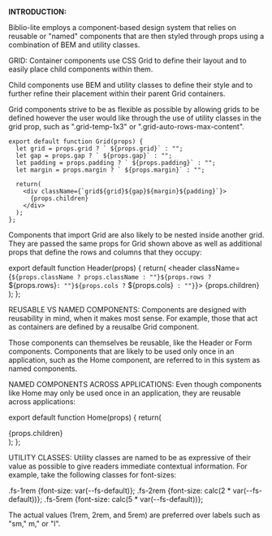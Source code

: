 **INTRODUCTION:** 

Biblio-lite employs a component-based design system that relies on reusable or "named" components that are then styled through props using a combination of BEM and utility classes.

GRID:
Container components use CSS Grid to define their layout and to easily place child components within them.

Child components use BEM and utility classes to define their style and to further refine their placement within their parent Grid containers.

Grid components strive to be as flexible as possible by allowing grids to be defined however the user would like through the use of utility classes in the grid prop, such as ".grid-temp-1x3" or ".grid-auto-rows-max-content".

  ```
  export default function Grid(props) {
    let grid = props.grid ? ` ${props.grid}` : "";
    let gap = props.gap ? ` ${props.gap}` : "";
    let padding = props.padding ? ` ${props.padding}` : "";
    let margin = props.margin ? ` ${props.margin}` : "";

    return(
      <div className={`grid${grid}${gap}${margin}${padding}`}>      
        {props.children}
      </div>           
    );
  };
  ```

Components that import Grid are also likely to be nested inside another grid. They are passed the same props for Grid shown above as well as additional props that define the rows and columns that they occupy:

  export default function Header(props) {
    return(
      <header className={`${props.className ? props.className : ""}${props.rows ? ` ${props.rows}` : ""}${props.cols ? ` ${props.cols}` : ""}`}>
        <Grid grid={props.grid} gap={props.gap} padding={props.padding} margin={props.margin} >
          {props.children}
        </Grid>
      </header>
    );
  };

REUSABLE VS NAMED COMPONENTS:
Components are designed with reusability in mind, when it makes most sense. For example, those that act as containers are defined by a reusalbe Grid component.

Those components can themselves be reusable, like the Header or Form components. Components that are likely to be used only once in an application, such as the Home component, are referred to in this system as named components.

NAMED COMPONENTS ACROSS APPLICATIONS:
Even though components like Home may only be used once in an application, they are reusable across applications:


  export default function Home(props) {
    return(
      <section className='home'>
        <Grid grid={props.grid} gap={props.gap} padding={props.padding} margin={props.margin} >
          {props.children}
        </Grid>
      </section>
    );
  };

UTILITY CLASSES:
Utility classes are named to be as expressive of their value as possible to give readers immediate contextual information.
For example, take the following classes for font-sizes:

  .fs-1rem {font-size: var(--fs-default)};
  .fs-2rem {font-size: calc(2 * var(--fs-default))};
  .fs-5rem {font-size: calc(5 * var(--fs-default))};

The actual values (1rem, 2rem, and 5rem) are preferred over labels such as "sm," m," or "l".
